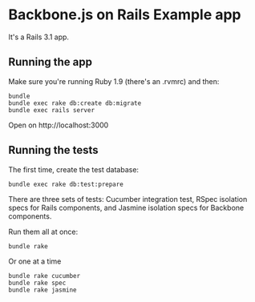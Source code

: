 Backbone.js on Rails Example app
================================

It's a Rails 3.1 app.

Running the app
---------------

Make sure you're running Ruby 1.9 (there's an .rvmrc) and then:

    bundle
    bundle exec rake db:create db:migrate
    bundle exec rails server

Open on http://localhost:3000

Running the tests
-----------------

The first time, create the test database:

    bundle exec rake db:test:prepare

There are three sets of tests: Cucumber integration test, RSpec isolation specs
for Rails components, and Jasmine isolation specs for Backbone components.

Run them all at once:

    bundle rake

Or one at a time

    bundle rake cucumber
    bundle rake spec
    bundle rake jasmine

